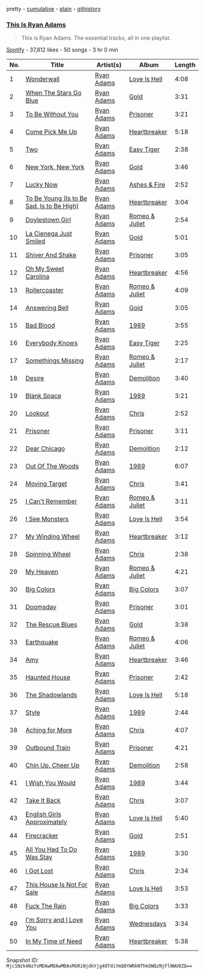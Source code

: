 pretty - [cumulative](/playlists/cumulative/37i9dQZF1DZ06evO1nTCV2.md) - [plain](/playlists/plain/37i9dQZF1DZ06evO1nTCV2) - [githistory](https://github.githistory.xyz/mackorone/spotify-playlist-archive/blob/main/playlists/plain/37i9dQZF1DZ06evO1nTCV2)

### [This Is Ryan Adams](https://open.spotify.com/playlist/37i9dQZF1DZ06evO1nTCV2)

> This is Ryan Adams\. The essential tracks, all in one playlist.

[Spotify](https://open.spotify.com/user/spotify) - 37,812 likes - 50 songs - 3 hr 0 min

| No. | Title | Artist(s) | Album | Length |
|---|---|---|---|---|
| 1 | [Wonderwall](https://open.spotify.com/track/4siFdX3QLfjtzg1HHgCPW7) | [Ryan Adams](https://open.spotify.com/artist/2qc41rNTtdLK0tV3mJn2Pm) | [Love Is Hell](https://open.spotify.com/album/7hUvCVVeWk0mXkqcl0Hhs2) | 4:08 |
| 2 | [When The Stars Go Blue](https://open.spotify.com/track/04rMpRstoJt3uvqyNGKczX) | [Ryan Adams](https://open.spotify.com/artist/2qc41rNTtdLK0tV3mJn2Pm) | [Gold](https://open.spotify.com/album/1tYlx93ShW1M8TiAVDJSKc) | 3:31 |
| 3 | [To Be Without You](https://open.spotify.com/track/3GfZdJBB1cAbjSEIj3kraY) | [Ryan Adams](https://open.spotify.com/artist/2qc41rNTtdLK0tV3mJn2Pm) | [Prisoner](https://open.spotify.com/album/4jldY4eFDSoZua0KBCp6KH) | 3:21 |
| 4 | [Come Pick Me Up](https://open.spotify.com/track/0lngUitwRDbvZ5yVO76dVN) | [Ryan Adams](https://open.spotify.com/artist/2qc41rNTtdLK0tV3mJn2Pm) | [Heartbreaker](https://open.spotify.com/album/7hmZCaBzp6mVrelxW6Ckrn) | 5:18 |
| 5 | [Two](https://open.spotify.com/track/4Yg9sKLmvYuybzU9Ruiced) | [Ryan Adams](https://open.spotify.com/artist/2qc41rNTtdLK0tV3mJn2Pm) | [Easy Tiger](https://open.spotify.com/album/3ZlWIevUkfKkrjpYw5VdjE) | 2:38 |
| 6 | [New York, New York](https://open.spotify.com/track/4snBTILMGyRKErKygwoDkE) | [Ryan Adams](https://open.spotify.com/artist/2qc41rNTtdLK0tV3mJn2Pm) | [Gold](https://open.spotify.com/album/1tYlx93ShW1M8TiAVDJSKc) | 3:46 |
| 7 | [Lucky Now](https://open.spotify.com/track/1xLiOXTkAetjRqmPQwELn4) | [Ryan Adams](https://open.spotify.com/artist/2qc41rNTtdLK0tV3mJn2Pm) | [Ashes & Fire](https://open.spotify.com/album/6embeY4aFzhjb25UbR8RU6) | 2:52 |
| 8 | [To Be Young \(Is to Be Sad, Is to Be High\)](https://open.spotify.com/track/0aLk2Za7r0eGlLOepW2hzL) | [Ryan Adams](https://open.spotify.com/artist/2qc41rNTtdLK0tV3mJn2Pm) | [Heartbreaker](https://open.spotify.com/album/7hmZCaBzp6mVrelxW6Ckrn) | 3:04 |
| 9 | [Doylestown Girl](https://open.spotify.com/track/6oRkeHUGlFoxcFLTpnsINh) | [Ryan Adams](https://open.spotify.com/artist/2qc41rNTtdLK0tV3mJn2Pm) | [Romeo & Juliet](https://open.spotify.com/album/18PHfu6JEvh0iRaTVOdsvw) | 2:54 |
| 10 | [La Cienega Just Smiled](https://open.spotify.com/track/7M5muIJFufE3FaF1b6F8ho) | [Ryan Adams](https://open.spotify.com/artist/2qc41rNTtdLK0tV3mJn2Pm) | [Gold](https://open.spotify.com/album/7rIwXFX7SXc8FVBMUnRIvJ) | 5:01 |
| 11 | [Shiver And Shake](https://open.spotify.com/track/6TbOgR6jpuqkjAmgs4hdFL) | [Ryan Adams](https://open.spotify.com/artist/2qc41rNTtdLK0tV3mJn2Pm) | [Prisoner](https://open.spotify.com/album/4jldY4eFDSoZua0KBCp6KH) | 3:05 |
| 12 | [Oh My Sweet Carolina](https://open.spotify.com/track/2Zcr8xMMZyNT5wMsj3SWmw) | [Ryan Adams](https://open.spotify.com/artist/2qc41rNTtdLK0tV3mJn2Pm) | [Heartbreaker](https://open.spotify.com/album/7hmZCaBzp6mVrelxW6Ckrn) | 4:56 |
| 13 | [Rollercoaster](https://open.spotify.com/track/2ysAcfGtUNg4PUOSom6yd5) | [Ryan Adams](https://open.spotify.com/artist/2qc41rNTtdLK0tV3mJn2Pm) | [Romeo & Juliet](https://open.spotify.com/album/18PHfu6JEvh0iRaTVOdsvw) | 4:09 |
| 14 | [Answering Bell](https://open.spotify.com/track/0LXfdDKFrHSlRmOXJnhBar) | [Ryan Adams](https://open.spotify.com/artist/2qc41rNTtdLK0tV3mJn2Pm) | [Gold](https://open.spotify.com/album/1tYlx93ShW1M8TiAVDJSKc) | 3:05 |
| 15 | [Bad Blood](https://open.spotify.com/track/0Pq0pa6k5m7D3mUG1nFQwi) | [Ryan Adams](https://open.spotify.com/artist/2qc41rNTtdLK0tV3mJn2Pm) | [1989](https://open.spotify.com/album/6WCWxMMBOvsAQl1SLUTMup) | 3:55 |
| 16 | [Everybody Knows](https://open.spotify.com/track/68jGLpiDK7ZZ13RR8AEm1o) | [Ryan Adams](https://open.spotify.com/artist/2qc41rNTtdLK0tV3mJn2Pm) | [Easy Tiger](https://open.spotify.com/album/3ZlWIevUkfKkrjpYw5VdjE) | 2:25 |
| 17 | [Somethings Missing](https://open.spotify.com/track/0VbtIu7vYixBGAfh8GxzRv) | [Ryan Adams](https://open.spotify.com/artist/2qc41rNTtdLK0tV3mJn2Pm) | [Romeo & Juliet](https://open.spotify.com/album/18PHfu6JEvh0iRaTVOdsvw) | 2:17 |
| 18 | [Desire](https://open.spotify.com/track/2cSReP67LziR3PeYQ8Ehm2) | [Ryan Adams](https://open.spotify.com/artist/2qc41rNTtdLK0tV3mJn2Pm) | [Demolition](https://open.spotify.com/album/748GLnbrpsibJyQ5HvxV8q) | 3:40 |
| 19 | [Blank Space](https://open.spotify.com/track/1JhAt4FmhLKj0Z5QpsadNa) | [Ryan Adams](https://open.spotify.com/artist/2qc41rNTtdLK0tV3mJn2Pm) | [1989](https://open.spotify.com/album/6WCWxMMBOvsAQl1SLUTMup) | 3:21 |
| 20 | [Lookout](https://open.spotify.com/track/0USkDJMpEkFZLyPoYFP5XT) | [Ryan Adams](https://open.spotify.com/artist/2qc41rNTtdLK0tV3mJn2Pm) | [Chris](https://open.spotify.com/album/1MMiRTfDofw1aZpg91ls5X) | 2:52 |
| 21 | [Prisoner](https://open.spotify.com/track/3namvPHEYY9nstuEAivJuE) | [Ryan Adams](https://open.spotify.com/artist/2qc41rNTtdLK0tV3mJn2Pm) | [Prisoner](https://open.spotify.com/album/4jldY4eFDSoZua0KBCp6KH) | 3:11 |
| 22 | [Dear Chicago](https://open.spotify.com/track/2J8P81JjKemQZczm1mfp3s) | [Ryan Adams](https://open.spotify.com/artist/2qc41rNTtdLK0tV3mJn2Pm) | [Demolition](https://open.spotify.com/album/748GLnbrpsibJyQ5HvxV8q) | 2:12 |
| 23 | [Out Of The Woods](https://open.spotify.com/track/4kl5l7LzhTLOO3RoUJ59ei) | [Ryan Adams](https://open.spotify.com/artist/2qc41rNTtdLK0tV3mJn2Pm) | [1989](https://open.spotify.com/album/0MVK1j7wrUkBZ09ZuMURJA) | 6:07 |
| 24 | [Moving Target](https://open.spotify.com/track/3HwLobYrehYJZBuEThdCYR) | [Ryan Adams](https://open.spotify.com/artist/2qc41rNTtdLK0tV3mJn2Pm) | [Chris](https://open.spotify.com/album/1MMiRTfDofw1aZpg91ls5X) | 3:41 |
| 25 | [I Can't Remember](https://open.spotify.com/track/23gqNeMwhNIDeO7ZJhe7ab) | [Ryan Adams](https://open.spotify.com/artist/2qc41rNTtdLK0tV3mJn2Pm) | [Romeo & Juliet](https://open.spotify.com/album/18PHfu6JEvh0iRaTVOdsvw) | 3:11 |
| 26 | [I See Monsters](https://open.spotify.com/track/7yo0FaDvZ7hx6F8UK324hH) | [Ryan Adams](https://open.spotify.com/artist/2qc41rNTtdLK0tV3mJn2Pm) | [Love Is Hell](https://open.spotify.com/album/7hUvCVVeWk0mXkqcl0Hhs2) | 3:54 |
| 27 | [My Winding Wheel](https://open.spotify.com/track/2xogiMuoVDFDKpxgZpmPfQ) | [Ryan Adams](https://open.spotify.com/artist/2qc41rNTtdLK0tV3mJn2Pm) | [Heartbreaker](https://open.spotify.com/album/7hmZCaBzp6mVrelxW6Ckrn) | 3:12 |
| 28 | [Spinning Wheel](https://open.spotify.com/track/1xVQRTGM6LQJ0Ft9NIohrT) | [Ryan Adams](https://open.spotify.com/artist/2qc41rNTtdLK0tV3mJn2Pm) | [Chris](https://open.spotify.com/album/1MMiRTfDofw1aZpg91ls5X) | 2:38 |
| 29 | [My Heaven](https://open.spotify.com/track/4PgHvvPObeSsrEOPYHNzLf) | [Ryan Adams](https://open.spotify.com/artist/2qc41rNTtdLK0tV3mJn2Pm) | [Romeo & Juliet](https://open.spotify.com/album/18PHfu6JEvh0iRaTVOdsvw) | 4:21 |
| 30 | [Big Colors](https://open.spotify.com/track/64QHj3KzbmnvZBGEuFV9IS) | [Ryan Adams](https://open.spotify.com/artist/2qc41rNTtdLK0tV3mJn2Pm) | [Big Colors](https://open.spotify.com/album/2eDMavEOxrN2oqSZZrfwMl) | 3:07 |
| 31 | [Doomsday](https://open.spotify.com/track/70PPbwGrPBpQ1hRBuuSirh) | [Ryan Adams](https://open.spotify.com/artist/2qc41rNTtdLK0tV3mJn2Pm) | [Prisoner](https://open.spotify.com/album/4jldY4eFDSoZua0KBCp6KH) | 3:01 |
| 32 | [The Rescue Blues](https://open.spotify.com/track/3FiVlyfywz3RDC3BHT3eco) | [Ryan Adams](https://open.spotify.com/artist/2qc41rNTtdLK0tV3mJn2Pm) | [Gold](https://open.spotify.com/album/1tYlx93ShW1M8TiAVDJSKc) | 3:38 |
| 33 | [Earthquake](https://open.spotify.com/track/7rhBzg6Lm93bXWcpQ4s0pA) | [Ryan Adams](https://open.spotify.com/artist/2qc41rNTtdLK0tV3mJn2Pm) | [Romeo & Juliet](https://open.spotify.com/album/18PHfu6JEvh0iRaTVOdsvw) | 4:06 |
| 34 | [Amy](https://open.spotify.com/track/7qzqcfLHBAUherRXgW4Ul7) | [Ryan Adams](https://open.spotify.com/artist/2qc41rNTtdLK0tV3mJn2Pm) | [Heartbreaker](https://open.spotify.com/album/7hmZCaBzp6mVrelxW6Ckrn) | 3:46 |
| 35 | [Haunted House](https://open.spotify.com/track/60gqIHYxfFNfAF2ljsx2xq) | [Ryan Adams](https://open.spotify.com/artist/2qc41rNTtdLK0tV3mJn2Pm) | [Prisoner](https://open.spotify.com/album/4jldY4eFDSoZua0KBCp6KH) | 2:42 |
| 36 | [The Shadowlands](https://open.spotify.com/track/2uW4Jr8JOkYtpfQwG5YXcj) | [Ryan Adams](https://open.spotify.com/artist/2qc41rNTtdLK0tV3mJn2Pm) | [Love Is Hell](https://open.spotify.com/album/7hUvCVVeWk0mXkqcl0Hhs2) | 5:18 |
| 37 | [Style](https://open.spotify.com/track/4HRcQ151h3D8lZFvDMgObi) | [Ryan Adams](https://open.spotify.com/artist/2qc41rNTtdLK0tV3mJn2Pm) | [1989](https://open.spotify.com/album/0MVK1j7wrUkBZ09ZuMURJA) | 2:44 |
| 38 | [Aching for More](https://open.spotify.com/track/2xw0QgtPR8eqkizBgLNOX6) | [Ryan Adams](https://open.spotify.com/artist/2qc41rNTtdLK0tV3mJn2Pm) | [Chris](https://open.spotify.com/album/1MMiRTfDofw1aZpg91ls5X) | 4:07 |
| 39 | [Outbound Train](https://open.spotify.com/track/6eGBTRiVkcrSHDr5S4Xf4T) | [Ryan Adams](https://open.spotify.com/artist/2qc41rNTtdLK0tV3mJn2Pm) | [Prisoner](https://open.spotify.com/album/4jldY4eFDSoZua0KBCp6KH) | 4:21 |
| 40 | [Chin Up, Cheer Up](https://open.spotify.com/track/4SBUErshKs7VyfKtXdmcTz) | [Ryan Adams](https://open.spotify.com/artist/2qc41rNTtdLK0tV3mJn2Pm) | [Demolition](https://open.spotify.com/album/748GLnbrpsibJyQ5HvxV8q) | 2:58 |
| 41 | [I Wish You Would](https://open.spotify.com/track/0Nb6EyYhGhH96rqSe4wmdy) | [Ryan Adams](https://open.spotify.com/artist/2qc41rNTtdLK0tV3mJn2Pm) | [1989](https://open.spotify.com/album/0MVK1j7wrUkBZ09ZuMURJA) | 3:44 |
| 42 | [Take It Back](https://open.spotify.com/track/2t9Jfb0QjeUdJcNpzwCVdT) | [Ryan Adams](https://open.spotify.com/artist/2qc41rNTtdLK0tV3mJn2Pm) | [Chris](https://open.spotify.com/album/1MMiRTfDofw1aZpg91ls5X) | 3:07 |
| 43 | [English Girls Approximately](https://open.spotify.com/track/4z7UVZQQbF2QNT0jlyBLFg) | [Ryan Adams](https://open.spotify.com/artist/2qc41rNTtdLK0tV3mJn2Pm) | [Love Is Hell](https://open.spotify.com/album/7hUvCVVeWk0mXkqcl0Hhs2) | 5:40 |
| 44 | [Firecracker](https://open.spotify.com/track/27FB2JgWXsWWwU5FKHaS4m) | [Ryan Adams](https://open.spotify.com/artist/2qc41rNTtdLK0tV3mJn2Pm) | [Gold](https://open.spotify.com/album/1tYlx93ShW1M8TiAVDJSKc) | 2:51 |
| 45 | [All You Had To Do Was Stay](https://open.spotify.com/track/7Jw1V7CzU9xvVSEONbHOD3) | [Ryan Adams](https://open.spotify.com/artist/2qc41rNTtdLK0tV3mJn2Pm) | [1989](https://open.spotify.com/album/0MVK1j7wrUkBZ09ZuMURJA) | 3:30 |
| 46 | [I Got Lost](https://open.spotify.com/track/0x8ZFTeXx3kOPah13CvMw6) | [Ryan Adams](https://open.spotify.com/artist/2qc41rNTtdLK0tV3mJn2Pm) | [Chris](https://open.spotify.com/album/1MMiRTfDofw1aZpg91ls5X) | 2:34 |
| 47 | [This House Is Not For Sale](https://open.spotify.com/track/67ftTHCuUcUt5DlNO3dUQR) | [Ryan Adams](https://open.spotify.com/artist/2qc41rNTtdLK0tV3mJn2Pm) | [Love Is Hell](https://open.spotify.com/album/7hUvCVVeWk0mXkqcl0Hhs2) | 3:53 |
| 48 | [Fuck The Rain](https://open.spotify.com/track/6QZteBMevNynnZFzCxoG0I) | [Ryan Adams](https://open.spotify.com/artist/2qc41rNTtdLK0tV3mJn2Pm) | [Big Colors](https://open.spotify.com/album/2eDMavEOxrN2oqSZZrfwMl) | 3:33 |
| 49 | [I'm Sorry and I Love You](https://open.spotify.com/track/2fwAHp0tMsBedFwvR6h8RX) | [Ryan Adams](https://open.spotify.com/artist/2qc41rNTtdLK0tV3mJn2Pm) | [Wednesdays](https://open.spotify.com/album/5iCnW230jyzcbTLdJalSA6) | 3:34 |
| 50 | [In My Time of Need](https://open.spotify.com/track/4JIGrn55PH4BNnoofFKnYc) | [Ryan Adams](https://open.spotify.com/artist/2qc41rNTtdLK0tV3mJn2Pm) | [Heartbreaker](https://open.spotify.com/album/7hmZCaBzp6mVrelxW6Ckrn) | 5:38 |

Snapshot ID: `Mjc1Nzk4NzYsMDAwMDAwMDAxMGRiNjdkYjg4OTdiYmQ0YWRkNThkOWQzNjFlNWU0ZQ==`
